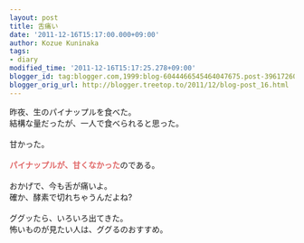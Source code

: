 ```yaml
---
layout: post
title: 舌痛い
date: '2011-12-16T15:17:00.000+09:00'
author: Kozue Kuninaka
tags:
- diary
modified_time: '2011-12-16T15:17:25.278+09:00'
blogger_id: tag:blogger.com,1999:blog-6044466545464047675.post-39617260188355864
blogger_orig_url: http://blogger.treetop.to/2011/12/blog-post_16.html
---
```


昨夜、生のパイナップルを食べた。<br />結構な量だったが、一人で食べられると思った。<br /><br />甘かった。<br /><br /><b style="color: #e06666;">パイナップルが、甘くなかった</b>のである。<br /><br />おかげで、今も舌が痛いよ。<br />確か、酵素で切れちゃうんだよね?<br /><br />ググッたら、いろいろ出てきた。<br />怖いものが見たい人は、ググるのおすすめ。